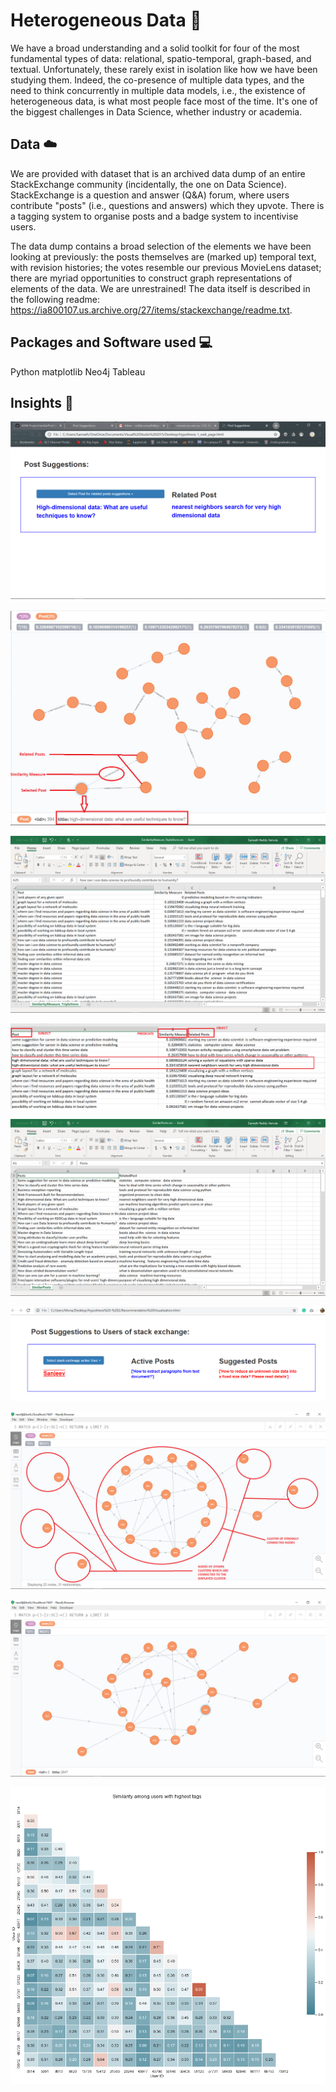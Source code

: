 # Heterogeneous Data :metal:

We have a broad understanding and a solid toolkit for four of the most fundamental types of data: relational, spatio-temporal, graph-based, and textual. Unfortunately, these rarely exist in isolation like how we have been studying them. Indeed, the co-presence of multiple data types, and the need to think concurrently in multiple data models, i.e., the existence of heterogeneous data, is what most people face most of the time. It's one of the biggest challenges in Data Science, whether industry or academia.


## Data :cloud:
We are provided with dataset that is an archived data dump of an entire StackExchange community (incidentally, the one on Data Science). StackExchange is a question and answer (Q&A) forum, where users contribute "posts" (i.e., questions and answers) which they upvote. There is a tagging system to organise posts and a badge system to incentivise users.

The data dump contains a broad selection of the elements we have been looking at previously: the posts themselves are (marked up) temporal text, with revision histories; the votes resemble our previous MovieLens dataset; there are myriad opportunities to construct graph representations of elements of the data. We are unrestrained! The data itself is described in the following readme: https://ia800107.us.archive.org/27/items/stackexchange/readme.txt.

## Packages and Software used :computer:
Python
matplotlib
Neo4j
Tableau

## Insights :pencil:

![ScreenShot 1](Visualizations/Feature_1_as_Webpage.png)

![ScreenShot 2](Visualizations/Feature_1_Knowledge_Graph_rep_in_neo4j.png)

![ScreenShot 3](Visualizations/Feature_1_output_as_XML_1.png)

![ScreenShot 4](Visualizations/Feature_1_output_as_XML_2.png)

![ScreenShot 5](Visualizations/Feature_1_output_as_XML.png)

![ScreenShot 6](Visualizations/Feature_2_as_Webpage.png)

![ScreenShot 7](Visualizations/Feature_3_weak_and_strong_nodes_as_clusters_.png)

![ScreenShot 8](Visualizations/Feature_3_nodes_and_edges_in_neo4j_.png)

![ScreenShot 9](Visualizations/Heat_map_showing_similarity_measure_among_users.png)

